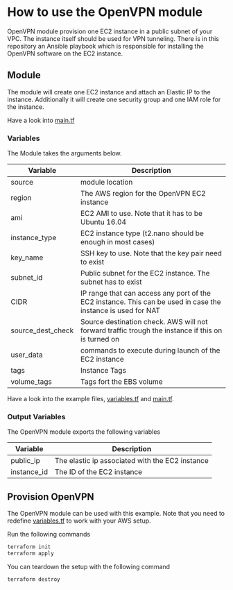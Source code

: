 # How to use the OpenVPN module

OpenVPN module provision one EC2 instance in a public subnet of your VPC. The instance itself should be used for VPN tunneling. There is in this repository an Ansible playbook which is responsible for installing the OpenVPN software on the EC2 instance.

## Module

The module will create one EC2 instance and attach an Elastic IP to the instance. Additionally it will create one security group and one IAM role for the instance.

Have a look into [main.tf](main.tf)

### Variables

The Module takes the arguments below.

| Variable | Description |
| --- | --- |
| source | module location |
| region | The AWS region for the OpenVPN EC2 instance |
| ami | EC2 AMI to use. Note that it has to be Ubuntu 16.04 |
| instance_type | EC2 instance type (t2.nano should be enough in most cases) |
| key_name | SSH key to use. Note that the key pair need to exist |
| subnet_id | Public subnet for the EC2 instance. The subnet has to exist |
| CIDR | IP range that can access any port of the EC2 instance. This can be used in case the instance is used for NAT |
| source_dest_check | Source destination check. AWS will not forward traffic trough the instance if this on is turned on |
| user_data | commands to execute during launch of the EC2 instance |
| tags | Instance Tags |
| volume_tags | Tags fort the EBS volume |

Have a look into the example files, [variables.tf](variables.tf) and [main.tf](main.tf).

### Output Variables

The OpenVPN module exports the following variables

| Variable | Description |
| --- | --- |
| public_ip | The elastic ip associated with the EC2 instance |
| instance_id | The ID of the EC2 instance |

## Provision OpenVPN

The OpenVPN module can be used with this example. Note that you need to redefine [variables.tf](variables.tf) to work with your AWS setup.

Run the following commands

```bash
terraform init
terraform apply
```

You can teardown the setup with the following command

```bash
terraform destroy
```
